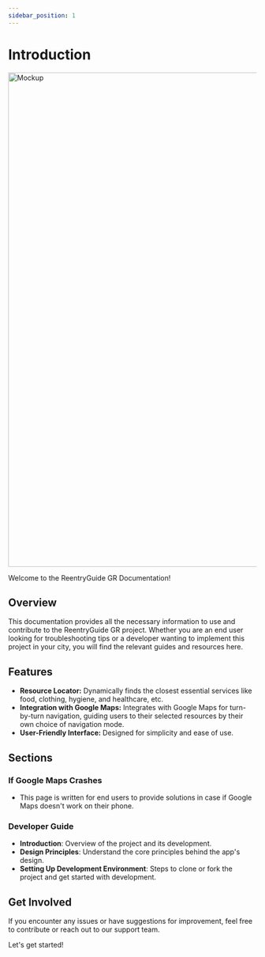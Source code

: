 ```yaml
---
sidebar_position: 1
---
```


# Introduction

<img src="https://raw.githubusercontent.com/ReentryGuide-GR/client/main/mockup.png?raw=true" alt="Mockup" title="Mockup" width="1000" />

Welcome to the ReentryGuide GR Documentation!

## Overview

This documentation provides all the necessary information to use and contribute to the ReentryGuide GR project. Whether you are an end user looking for troubleshooting tips or a developer wanting to implement this project in your city, you will find the relevant guides and resources here.

## Features

- **Resource Locator:** Dynamically finds the closest essential services like food, clothing, hygiene, and healthcare, etc.
- **Integration with Google Maps:** Integrates with Google Maps for turn-by-turn navigation, guiding users to their selected resources by their own choice of navigation mode.
- **User-Friendly Interface:** Designed for simplicity and ease of use.

## Sections

### If Google Maps Crashes

- This page is written for end users to provide solutions in case if Google Maps doesn't work on their phone.

### Developer Guide

- **Introduction**: Overview of the project and its development.
- **Design Principles**: Understand the core principles behind the app's design.
- **Setting Up Development Environment**: Steps to clone or fork the project and get started with development.

## Get Involved

If you encounter any issues or have suggestions for improvement, feel free to contribute or reach out to our support team.

Let's get started!
